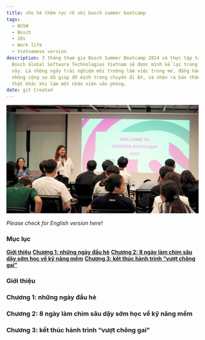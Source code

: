 ```yaml
---
title: cho hè thêm rực rỡ với bosch summer bootcamp
tags:
  - BGSW
  - Bosch
  - 20s
  - Work life
  - Vietnamese version
description: 3 tháng tham gia Bosch Summer Bootcamp 2024 và thực tập tại công ty
  Bosch Global Software Technologies Vietnam sẽ được mình kể lại trong bài viết
  này. Là những ngày trải nghiệm môi trường làm việc trong mơ, đồng hành cùng
  những cộng sự đã giúp đỡ mình trong chuyến đi Ấn, và nhận ra bản thân mình
  thật khác khi làm một nhân viên văn phòng.
date: git Created
---
```

![Summer Bootcamp Opening Ceremony](thumbnail.png)

*Please check for English version here[](https://nnphuyen.netlify.app/blog/bangalore-bgsv-the-wonderful-friends-and-7-magical-days-in-india/)!*

### **Mục lục**

**[Giới thiệu](#h-giới-thiệu)**
**[Chương 1: những ngày đầu hè](#h-chương-1-những-ngày-đầu-hè)**
**[Chương 2: 8 ngày làm chim sâu dậy sớm học về kỹ năng mềm](#h-chương-2-8-ngày-làm-chim-sâu-dậy-sớm-học-về-kỹ-năng-mềm)**
**[Chương 3: kết thúc hành trình “vượt chông gai”](#h-chương-3-kết-thúc-hành-trình-vượt-chông-gai)**

### Giới thiệu

### Chương 1: những ngày đầu hè

### Chương 2: 8 ngày làm chim sâu dậy sớm học về kỹ năng mềm

### Chương 3: kết thúc hành trình “vượt chông gai”
